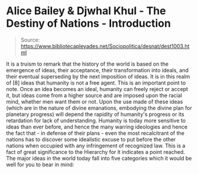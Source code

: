 # Alice Bailey & Djwhal Khul - The Destiny of Nations - Introduction

> Source: https://www.bibliotecapleyades.net/Sociopolitica/desnat/dest1003.html

It is a truism to remark that the history of the world is based on the emergence of ideas, their acceptance, their transformation into ideals, and their eventual superseding by the next imposition of ideas. It is in this realm of [8] ideas that humanity is not a free agent. This is an important point to note. Once an idea becomes an ideal, humanity can freely reject or accept it, but ideas come from a higher source and are imposed upon the racial mind, whether men want them or not. Upon the use made of these ideas (which are in the nature of divine emanations, embodying the divine plan for planetary progress) will depend the rapidity of humanity's progress or its retardation for lack of understanding.
Humanity is today more sensitive to ideas than ever before, and hence the many warring ideologies and hence the fact that - in defense of their plans - even the most recalcitrant of the nations has to discover some idealistic excuse to put before the other nations when occupied with any infringement of recognized law. This is a fact of great significance to the Hierarchy for it indicates a point reached. The major ideas in the world today fall into five categories which it would be well for you to bear in mind:

